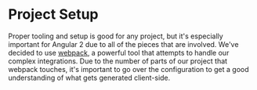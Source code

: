 # Project Setup

Proper tooling and setup is good for any project, but it's especially important for Angular 2 due to all of the pieces that are involved. We've decided to use [webpack](https://github.com/webpack/webpack), a powerful tool that attempts to handle our complex integrations. Due to the number of parts of our project that webpack touches, it's important to go over the configuration to get a good understanding of what gets generated client-side.
